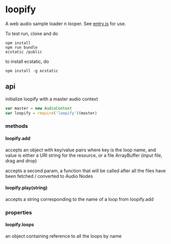 # loopify

A web audio sample loader n looper.  See [entry.js](entry.js) for use.

To test run, clone and do

```
npm install 
npm run bundle
ecstatic /public
```

to install ecstatic, do

```
npm install -g ecstatic
```

## api

initialize loopify with a master audio context

```js
var master = new AudioContext
var loopify = require('loopify')(master)
```

### methods

#### loopify.add

accepts an object with key/value pairs where key is the loop name, and value is either a URI string for the resource, or a file ArrayBuffer (input file, drag and drop)

accepts a second param, a function that will be called after all the files have been fetched / converted to Audio Nodes

#### loopify.play(string)

accepts a string corresponding to the name of a loop from loopify.add

### properties

#### loopify.loops

an object containing reference to all the loops by name
